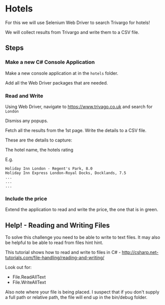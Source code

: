 # Hotels

For this we will use Selenium Web Driver to search Trivargo for hotels!

We will collect results from Trivargo and write them to a CSV file.

## Steps

### Make a new C# Console Application

Make a new console application at in the `hotels` folder.

Add all the Web Driver packages that are needed.

### Read and Write

Using Web Driver, navigate to https://www.trivago.co.uk and search for `London`


Dismiss any popups.


Fetch all the results from the 1st page. Write the details to a CSV file.

These are the details to capture:

The hotel name, the hotels rating

E.g.

```
Holiday Inn London - Regent's Park, 8.0
Holiday Inn Express London-Royal Docks, Docklands, 7.5
...
...
...
```

### Include the price

Extend the application to read and write the price, the one that is in green.


## Help! - Reading and Writing Files

To solve this challenge you need to be able to write to text files. It may also be helpful to be able to read from files hint hint.

This tutorial shows how to read and write to files in C# - http://csharp.net-tutorials.com/file-handling/reading-and-writing/

Look out for:

- File.ReadAllText
- File.WriteAllText


Also note where your file is being placed. I suspect that if you don't supply a full path or relative path, the file will end up in the bin/debug folder.
